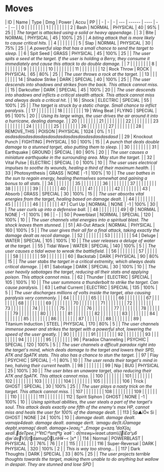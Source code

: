 # Moves

| ID | Name | Type | Dmg | Power | Accu | PP |
| - | - | - | --- | ------ | ---- | -- | -- |
| 0 |  |  |  |  |  |  |
| 1 |  |  |  |  |  |  |
| 2 | Bash | NORMAL | PHYSICAL | 40 | 95% | 25 |
| *The target is attacked using a solid or heavy appendage.* |
| 3 | Bite | NORMAL | PHYSICAL | 45 | 100% | 25 |
| *A biting attack that is more likely to cause critical hits.* |
| 4 |  |  |  |  |  |  |
| 5 | Slap | NORMAL | PHYSICAL | 30 | 75% | 25 |
| *A powerful slap that has a small chance to send the target to sleep.* |
| 6 | Spit Seed | GRASS | PHYSICAL | 45 | 100% | 25 |
| *The user spits a seed at the target. If the user is holding a Berry, they consume it immediately and cause this attack to do double damage.* |
| 7 |  |  |  |  |  |  |
| 8 |  |  |  |  |  |  |
| 9 |  |  |  |  |  |  |
| 10 |  |  |  |  |  |  |
| 11 |  |  |  |  |  |  |
| 12 | Rock Throw | ROCK | PHYSICAL | 65 | 80% | 25 |
| *The user throws a rock at the target.* |
| 13 |  |  |  |  |  |  |
| 14 | Shadow Strike | DARK | SPECIAL | 40 | 100% | 25 |
| *The user descends into shadows and strikes from the back. This attack cannot miss.* |
| 15 | Darkcutter | DARK | SPECIAL | 45 | 100% | 20 |
| *The user descends into shadows and inflicts a critical stealth attack. This attack cannot miss and always deals a critical hit.* |
| 16 | Shock | ELECTRIC | SPECIAL | 55 | 100% | 25 |
| *The target is struck by a static charge. Small chance to inflict paralysis.* |
| 17 |  |  |  |  |  |  |
| 18 |  |  |  |  |  |  |
| 19 | Wing Beat | FLYING | SPECIAL | 95 | 100% | 20 |
| *Using its large wings, the user drives the air around it into a hurricane, dealing damage.* |
| 20 |  |  |  |  |  |  |
| 21 |  |  |  |  |  |  |
| 22 |  |  |  |  |  |  |
| 23 |  |  |  |  |  |  |
| 24 |  |  |  |  |  |  |
| 25 |  |  |  |  |  |  |
| 26 |  |  |  |  |  |  |
| 27 |  |  |  |  |  |  |
| 28 | REMOVE_THIS | POISON | PHYSICAL | 1024 | 0% | 1 |
| *asdasdasdasdasdasdasdasdasdasdasdasdasdasdasd* |
| 29 | Knockout Punch | FIGHTING | PHYSICAL | 50 | 100% | 15 |
| *A punch that deals double damage to a stunned target, also putting them to sleep.* |
| 30 |  |  |  |  |  |  |
| 31 | Earthquake | GROUND | SPECIAL | 80 | 90% | 20 |
| *The user causes a miniature earthquake in the surrounding area. May stun the target.* |
| 32 | Vital Pulse | ELECTRIC | SPECIAL | 0 | 100% | 10 |
| *The user uses electrical impulses to soothe its wounds, healing a third of their maximum health.* |
| 33 | Photosynthesis | GRASS | NONE | -1 | 100% | 10 |
| *The user bathes in the sun to regain energy, healing themselves somewhat and gaining a bonus to all stats.* |
| 34 |  |  |  |  |  |  |
| 35 |  |  |  |  |  |  |
| 36 |  |  |  |  |  |  |
| 37 |  |  |  |  |  |  |
| 38 |  |  |  |  |  |  |
| 39 |  |  |  |  |  |  |
| 40 |  |  |  |  |  |  |
| 41 |  |  |  |  |  |  |
| 42 |  |  |  |  |  |  |
| 43 | Absorb | GRASS | SPECIAL | 30 | 100% | 15 |
| *The user absorbs vital energies from the target, healing based on damage dealt.* |
| 44 |  |  |  |  |  |  |
| 45 |  |  |  |  |  |  |
| 46 |  |  |  |  |  |  |
| 47 | Curl Up | NORMAL | NONE | -1 | 100% | 30 |
| *The user curls up into a defensive ball.* |
| 48 |  |  |  |  |  |  |
| 49 | @ | NORMAL | NONE | -1 | 100% | 96 |
| *-* |
| 50 | Powerblast | NORMAL | SPECIAL | 120 | 100% | 10 |
| *The user channels vital energies into a spiritual blast. The shock leaves them stunned.* |
| 51 | All-Out Attack | NORMAL | PHYSICAL | 160 | 100% | 5 |
| *The user gives their all for a final attack, taking exactly the damage dealt as recoil damage.* |
| 52 |  |  |  |  |  |  |
| 53 |  |  |  |  |  |  |
| 54 | Deluge | WATER | SPECIAL | 105 | 100% | 10 |
| *The user releases a deluge of water at the target.* |
| 55 | Tidal Wave | WATER | SPECIAL | 140 | 100% | 5 |
| *The user causes a tidal wave to wreak the battlefield.* |
| 56 |  |  |  |  |  |  |
| 57 |  |  |  |  |  |  |
| 58 |  |  |  |  |  |  |
| 59 |  |  |  |  |  |  |
| 60 | Backstab | DARK | PHYSICAL | 90 | 80% | 15 |
| *The user stabs the target in a critical extremity, which always deals critical damage.* |
| 61 | Sabotage | DARK | SPECIAL | 30 | 100% | 10 |
| *The user heavily sabotages the target, reducing all their stats and applying poison. This attack cannot miss.* |
| 62 | Thunder | ELECTRIC | SPECIAL | 105 | 100% | 10 |
| *The user summons a thunderbolt to strike the target. Can cause paralysis.* |
| 63 | Lethal Current | ELECTRIC | SPECIAL | 135 | 100% | 5 |
| *The user discharges millions of volts inside the target, also causing paralysis very commonly.* |
| 64 |  |  |  |  |  |  |
| 65 |  |  |  |  |  |  |
| 66 |  |  |  |  |  |  |
| 67 |  |  |  |  |  |  |
| 68 |  |  |  |  |  |  |
| 69 |  |  |  |  |  |  |
| 70 |  |  |  |  |  |  |
| 71 |  |  |  |  |  |  |
| 72 |  |  |  |  |  |  |
| 73 |  |  |  |  |  |  |
| 74 |  |  |  |  |  |  |
| 75 |  |  |  |  |  |  |
| 76 |  |  |  |  |  |  |
| 77 |  |  |  |  |  |  |
| 78 |  |  |  |  |  |  |
| 79 |  |  |  |  |  |  |
| 80 |  |  |  |  |  |  |
| 81 |  |  |  |  |  |  |
| 82 |  |  |  |  |  |  |
| 83 |  |  |  |  |  |  |
| 84 |  |  |  |  |  |  |
| 85 |  |  |  |  |  |  |
| 86 |  |  |  |  |  |  |
| 87 |  |  |  |  |  |  |
| 88 |  |  |  |  |  |  |
| 89 | Titanium Induction | STEEL | PHYSICAL | 170 | 80% | 5 |
| *The user channels immense power and strikes the target with a powerful shot, lowering the speed of the user greatly.* |
| 90 |  |  |  |  |  |  |
| 91 |  |  |  |  |  |  |
| 92 |  |  |  |  |  |  |
| 93 |  |  |  |  |  |  |
| 94 |  |  |  |  |  |  |
| 95 |  |  |  |  |  |  |
| 96 | Paradox Channeling | PSYCHIC | SPECIAL | 120 | 100% | 5 |
| *The user channels a dfficult paradox right into the target's mind, which deals damage to the target and lowers their SPD, ATK and SpATK stats. This also has a chance to stun the target.* |
| 97 | Flay | PSYCHIC | SPECIAL | -1 | 80% | 10 |
| *The user rends their target's mind in two, halving their current health.* |
| 98 |  |  |  |  |  |  |
| 99 | Nip | BUG | PHYSICAL | 25 | 100% | 30 |
| *The user bites an unaware target, also reducing their ATK and SpATK. This attack cannot miss.* |
| 100 |  |  |  |  |  |  |
| 101 |  |  |  |  |  |  |
| 102 |  |  |  |  |  |  |
| 103 |  |  |  |  |  |  |
| 104 |  |  |  |  |  |  |
| 105 |  |  |  |  |  |  |
| 106 | Trick | GHOST | SPECIAL | 30 | 100% | 25 |
| *The user plays a nasty trick on the target. This attack cannot miss.* |
| 107 |  |  |  |  |  |  |
| 108 |  |  |  |  |  |  |
| 109 |  |  |  |  |  |  |
| 110 |  |  |  |  |  |  |
| 111 |  |  |  |  |  |  |
| 112 | Spirit Siphon | GHOST | NONE | -1 | 100% | 10 |
| *Using spiritual abilities, the user steals a part of the target's soul. This attack deals exactly one fifth of the enemy's max HP, cannot miss and heals the user for 100% of the damage dealt.* |
| 113 | Sp▲ïÖ« Si | GHOST | NONE | 24 | 100% | 10 |
| *damage dealt. damage dealt. vamaje4dealr. damage dealt. aamage derlt. ´amagu de{lt.iÛamage depbt.xramag{ dealt. damage+}eaa¿^ _£mage g×azq.¹daX[a¿ xealÏ.deTpee,]^¹¢tC:ºsmfªg ´ea¢¯: d{mswµ+leaet.utam\i]i£a^µ6 djw`deV]Ì¡t*damugÕLnH¥¬< ]x* |
| 114 | Normal | POWERBLAST | PHYSICAL | 0 | 76% | 76 |
| *t* |
| 115 |  |  |  |  |  |  |
| 116 | Super-Reversal | DARK | PHYSICAL | 320 | 100% | 2 |
| *This is way too strong...* |
| 117 | Dark Thoughts | DARK | SPECIAL | 33 | 80% | 25 |
| *The user projects terrible thoughts towards the target, making them unable to do anything but wallow in despair. They are stunned and lose SPD* |
